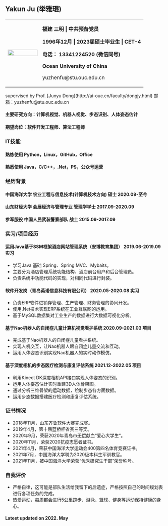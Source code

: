 ## Yakun Ju  (举雅琨)

<table border="0">
  <tr>
    <td width="25%">
      <img src="https://s3.bmp.ovh/imgs/2022/03/f090ed19566fdd0f.jpg" width="100%">   
    </td>
    <td width="75%">
      <p><b>福建 三明 | 中共预备党员 </b></p>
      <p><b>1996年12月  | 2023届硕士毕业生 | CET-4</b></p>
      <p><b>电话： 13341224520 (微信同号)</b></p>
      <p><b>Ocean University of China</b></p>
      <p>yuzhenfu@stu.ouc.edu.cn </p>
    </td>
  </tr>
</table>
supervised by Prof. [Junyu Dong](http://ai-ouc.cn/faculty/dongjy.html)
邮箱：yuzhenfu@stu.ouc.edu.cn 


#### 主要研究方向：计算机视觉、机器人视觉、步态识别、人体姿态估计
#### 期望岗位：软件开发工程师、算法工程师

### IT技能	
#### 熟练使用   Python，Linux，GitHub，Office

#### 熟悉使用	  Java，C/C++，.Net，PS，公众号运营
### 经历背景
#### 中国海洋大学			农业工程与信息技术(计算机技术方向)			硕士		2020.09-至今

#### 山东财经大学			会展经济与管理专业  		           管理学学士	    2017.09-2020.09

#### 参军服役             中国人民武装警察部队				        战士   		2015.09-2017.09
### 实习/项目经历	
#### 运用Java基于SSM框架酒店网站管理系统（安博教育集团）	                2019.06-2019.09 实习
- 学习Java 基础 Spring、Spring MVC、Mybaits。
- 主要分为酒店管理系统功能结构、酒店前台用户和后台管理员。
- 负责系统中功能代码的实现，对相同代码进行封装。

#### 软件开发岗（青岛英诺信息科技有限公司）				                        2020.05-2020.08 实习
- 负责ERP软件进销存管理、生产管理、财务管理的协同开发。
- 使用.Net技术实现ERP系统在工业互联网的运用。
- 基于MySQL数据集对工业生产的数据进行大数据可视化分析。

#### 基于Nao机器人的自闭症儿童计算机视觉看护系统    		                    2020.09-2021.03 项目
- 完成基于Nao机器人的自闭症儿童看护系统。
- 实现人机交互，让Nao机器人跟自闭症儿童交流和互动。
- 运用人体姿态识别实现Nao机器人的实时动作模仿。

#### 基于深度相机的步态医疗检测与康复评估系统  		                            2021.12-2022.05 项目
- 利用Kinect DK深度相机API接口实现人体姿态的识别。
- 运用人体姿态估计实时重建3D人体骨架图。
- 通过分析三维骨架的运动数据，绘制步态各方面数据。
- 运用步态数据搭建医疗检测和康复评估系统。
### 证书情况
- 2018年11月，山东齐鲁软件大赛完成奖。
- 2019年4月，第十届蓝桥杯省赛三等奖。
- 2020年9月，荣获2020年青岛市无偿献血“爱心大学生”。
- 2020年11月，荣获2020抗疫志愿者证书。
- 2021年4月，荣获中国海洋大学运动会400第四名体育竞赛证书。
- 2021年7月，中国海洋大学聘为2020级本科生军训教官。
- 2021年11月，被中国海洋大学荣获“优秀研究生干部”荣誉称号。
### 自我评价
- 严格自律，这可能是部队生活给我留下的后遗症，严格按照自己的时间规划表进行各项任务的完成。
- 热爱运动，每周都会进行5公里跑步、游泳、篮球、健身等运动保持健康的身心。


#### Latest updated on 2022. May
